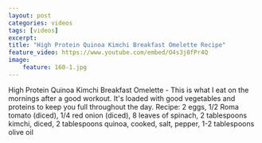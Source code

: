 ```yaml
---
layout: post
categories: videos
tags: [videos]
excerpt: 
title: "High Protein Quinoa Kimchi Breakfast Omelette Recipe"
feature_video: https://www.youtube.com/embed/O4s3j8fPr4Q
image:
    feature: 160-1.jpg
---
```


High Protein Quinoa Kimchi Breakfast Omelette - This is what I eat on the mornings after a good workout.  It's loaded with good vegetables and proteins to keep you full throughout the day. Recipe: 2 eggs, 1/2 Roma tomato (diced), 1/4 red onion (diced), 8 leaves of spinach, 2 tablespoons kimchi, diced, 2 tablespoons quinoa, cooked, salt, pepper, 1-2 tablespoons olive oil
